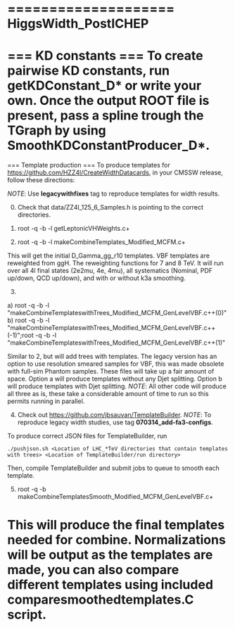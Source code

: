 ====================
HiggsWidth_PostICHEP
====================


=== KD constants ===
To create pairwise KD constants, run getKDConstant_D* or write your own. Once the output ROOT file is present, pass a spline trough the TGraph by using SmoothKDConstantProducer_D*.
====================


=== Template production ===
To produce templates for https://github.com/HZZ4l/CreateWidthDatacards, in your CMSSW release, follow these directions:

_NOTE_: Use **legacywithfixes** tag to reproduce templates for width results.

0) Check that data/ZZ4l_125_6_Samples.h is pointing to the correct directories.

1) root -q -b -l getLeptonicVHWeights.c+

2) root -q -b -l makeCombineTemplates_Modified_MCFM.c+

This will get the initial D_Gamma_gg_r10 templates. VBF templates are reweighted from ggH. The reweighting functions for 7 and 8 TeV. It will run over all 4l final states (2e2mu, 4e, 4mu), all systematics (Nominal, PDF up/down, QCD up/down), and with or without k3a smoothing.

3)

a) root -q -b -l "makeCombineTemplateswithTrees_Modified_MCFM_GenLevelVBF.c++(0)"
b) root -q -b -l "makeCombineTemplateswithTrees_Modified_MCFM_GenLevelVBF.c++(-1)";root -q -b -l "makeCombineTemplateswithTrees_Modified_MCFM_GenLevelVBF.c++(1)"

Similar to 2, but will add trees with templates. The legacy version has an option to use resolution smeared samples for VBF, this was made obsolete with full-sim Phantom samples. These files will take up a fair amount of space. Option a will produce templates without any Djet splitting. Option b will produce templates with Djet splitting. _NOTE_: All other code will produce all three as is, these take a considerable amount of time to run so this permits running in parallel.

4) Check out https://github.com/jbsauvan/TemplateBuilder. _NOTE_: To reproduce legacy width studies, use tag **070314_add-fa3-configs**.

To produce correct JSON files for TemplateBuilder, run

	./pushjson.sh <Location of LHC_*TeV directories that contain templates with trees> <Location of TemplateBuilder/run directory>

Then, compile TemplateBuilder and submit jobs to queue to smooth each template.

5) root -q -b makeCombineTemplatesSmooth_Modified_MCFM_GenLevelVBF.c+ 

This will produce the final templates needed for combine. Normalizations will be output as the templates are made, you can also compare different templates using included comparesmoothedtemplates.C script.
===========================
